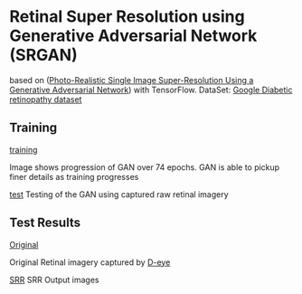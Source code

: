 # Retinal Super Resolution using Generative Adversarial Network (SRGAN)

based on 
([Photo-Realistic Single Image Super-Resolution Using a Generative Adversarial Network](
https://arxiv.org/abs/1609.04802))
with TensorFlow.
DataSet: [Google Diabetic retinopathy dataset](https://ai.googleblog.com/2016/11/deep-learning-for-detection-of-diabetic.html)


## Training 
[training](output/train_animated.gif)

Image shows progression of GAN over 74 epochs. GAN is able to pickup finer details as training progresses

[test](output/test_animated.gif)
Testing of the GAN using captured raw retinal imagery 

## Test Results
[Original](output/orig_retina_animated.gif)

Original Retinal imagery captured by [D-eye](https://www.d-eyecare.com/en_US/product?gclid=EAIaIQobChMI-YKO9Z-N4gIVVrbACh2VzgT1EAAYASAAEgLpw_D_BwE)

[SRR](output/srr_animated.gif)
SRR Output images

